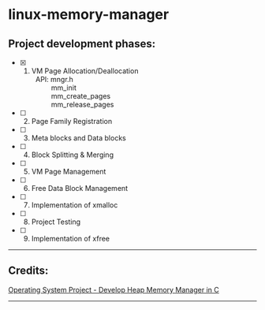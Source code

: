 # linux-memory-manager

## Project development phases:

- [X] 1. VM Page Allocation/Deallocation  
&nbsp; API: mngr.h  
&nbsp; &nbsp; &nbsp; &nbsp; &nbsp; mm_init  
&nbsp; &nbsp; &nbsp; &nbsp; &nbsp; mm_create_pages  
&nbsp; &nbsp; &nbsp; &nbsp; &nbsp; mm_release_pages  
- [ ] 2. Page Family Registration
- [ ] 3. Meta blocks and Data blocks
- [ ] 4. Block Splitting & Merging
- [ ] 5. VM Page Management
- [ ] 6. Free Data Block Management
- [ ] 7. Implementation of xmalloc
- [ ] 8. Project Testing
- [ ] 9. Implementation of xfree

---

## Credits:
[Operating System Project - Develop Heap Memory Manager in C](https://www.udemy.com/course/os-project-lmm/)

---
